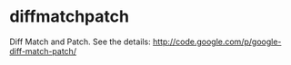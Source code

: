 # diffmatchpatch
Diff Match and Patch. See the details: http://code.google.com/p/google-diff-match-patch/
